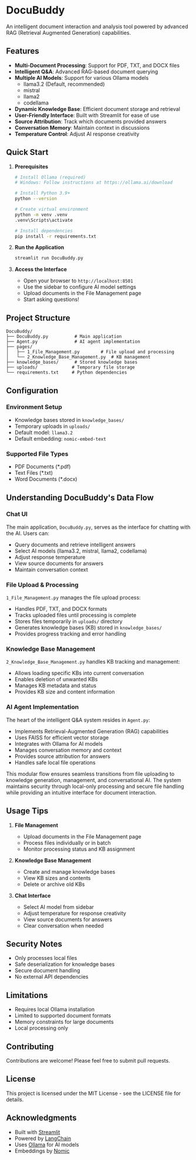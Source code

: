 # DocuBuddy 

An intelligent document interaction and analysis tool powered by advanced RAG (Retrieval Augmented Generation) capabilities.

## Features

- **Multi-Document Processing**: Support for PDF, TXT, and DOCX files
- **Intelligent Q&A**: Advanced RAG-based document querying
- **Multiple AI Models**: Support for various Ollama models
  - llama3.2 (Default, recommended)
  - mistral
  - llama2
  - codellama
- **Dynamic Knowledge Base**: Efficient document storage and retrieval
- **User-Friendly Interface**: Built with Streamlit for ease of use
- **Source Attribution**: Track which documents provided answers
- **Conversation Memory**: Maintain context in discussions
- **Temperature Control**: Adjust AI response creativity

## Quick Start

1. **Prerequisites**
   ```bash
   # Install Ollama (required)
   # Windows: Follow instructions at https://ollama.ai/download
   
   # Install Python 3.9+
   python --version
   
   # Create virtual environment
   python -m venv .venv
   .venv\Scripts\activate
   
   # Install dependencies
   pip install -r requirements.txt
   ```

2. **Run the Application**
   ```bash
   streamlit run DocuBuddy.py
   ```

3. **Access the Interface**
   - Open your browser to `http://localhost:8501`
   - Use the sidebar to configure AI model settings
   - Upload documents in the File Management page
   - Start asking questions!

## Project Structure

```
DocuBuddy/
├── DocuBuddy.py          # Main application
├── Agent.py              # AI agent implementation
├── pages/
│   ├── 1_File_Management.py        # File upload and processing
│   └── 2_Knowledge_Base_Management.py  # KB management
├── knowledge_bases/      # Stored knowledge bases
├── uploads/             # Temporary file storage
└── requirements.txt     # Python dependencies
```

## Configuration

### Environment Setup
- Knowledge bases stored in `knowledge_bases/`
- Temporary uploads in `uploads/`
- Default model: `llama3.2`
- Default embedding: `nomic-embed-text`

### Supported File Types
- PDF Documents (*.pdf)
- Text Files (*.txt)
- Word Documents (*.docx)

## Understanding DocuBuddy's Data Flow

### Chat UI

The main application, `DocuBuddy.py`, serves as the interface for chatting with the AI. Users can:
- Query documents and retrieve intelligent answers
- Select AI models (llama3.2, mistral, llama2, codellama)
- Adjust response temperature
- View source documents for answers
- Maintain conversation context

### File Upload & Processing

`1_File_Management.py` manages the file upload process:
- Handles PDF, TXT, and DOCX formats
- Tracks uploaded files until processing is complete
- Stores files temporarily in `uploads/` directory
- Generates knowledge bases (KB) stored in `knowledge_bases/`
- Provides progress tracking and error handling

### Knowledge Base Management

`2_Knowledge_Base_Management.py` handles KB tracking and management:
- Allows loading specific KBs into current conversation
- Enables deletion of unwanted KBs
- Manages KB metadata and status
- Provides KB size and content information

### AI Agent Implementation

The heart of the intelligent Q&A system resides in `Agent.py`:
- Implements Retrieval-Augmented Generation (RAG) capabilities
- Uses FAISS for efficient vector storage
- Integrates with Ollama for AI models
- Manages conversation memory and context
- Provides source attribution for answers
- Handles safe local file operations

This modular flow ensures seamless transitions from file uploading to knowledge generation, management, and conversational AI. The system maintains security through local-only processing and secure file handling while providing an intuitive interface for document interaction.

## Usage Tips

1. **File Management**
   - Upload documents in the File Management page
   - Process files individually or in batch
   - Monitor processing status and KB assignment

2. **Knowledge Base Management**
   - Create and manage knowledge bases
   - View KB sizes and contents
   - Delete or archive old KBs

3. **Chat Interface**
   - Select AI model from sidebar
   - Adjust temperature for response creativity
   - View source documents for answers
   - Clear conversation when needed

## Security Notes

- Only processes local files
- Safe deserialization for knowledge bases
- Secure document handling
- No external API dependencies

## Limitations

- Requires local Ollama installation
- Limited to supported document formats
- Memory constraints for large documents
- Local processing only

## Contributing

Contributions are welcome! Please feel free to submit pull requests.

## License

This project is licensed under the MIT License - see the LICENSE file for details.

## Acknowledgments

- Built with [Streamlit](https://streamlit.io/)
- Powered by [LangChain](https://python.langchain.com/)
- Uses [Ollama](https://ollama.ai/) for AI models
- Embeddings by [Nomic](https://nomic.ai/)

